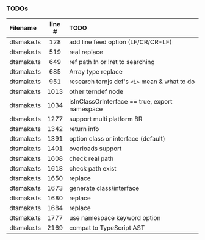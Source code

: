 ### TODOs
| Filename | line # | TODO
|:------|:------:|:------
| dtsmake.ts | 128 | add line feed option (LF/CR/CR-LF)
| dtsmake.ts | 519 | real replace
| dtsmake.ts | 649 | ref path !n or !ret to searching
| dtsmake.ts | 685 | Array type replace
| dtsmake.ts | 951 | research ternjs def's `<i>` mean & what to do
| dtsmake.ts | 1013 | other terndef node
| dtsmake.ts | 1034 | isInClassOrInterface == true, export namespace
| dtsmake.ts | 1277 | support multi platform BR
| dtsmake.ts | 1342 | return info
| dtsmake.ts | 1391 | option class or interface (default)
| dtsmake.ts | 1401 | overloads support
| dtsmake.ts | 1608 | check real path
| dtsmake.ts | 1618 | check path exist
| dtsmake.ts | 1650 | replace
| dtsmake.ts | 1673 | generate class/interface
| dtsmake.ts | 1680 | replace
| dtsmake.ts | 1684 | replace
| dtsmake.ts | 1777 | use namespace keyword option
| dtsmake.ts | 2169 | compat to TypeScript AST